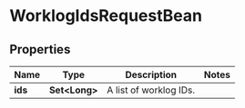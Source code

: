 

# WorklogIdsRequestBean

## Properties

Name | Type | Description | Notes
------------ | ------------- | ------------- | -------------
**ids** | **Set&lt;Long&gt;** | A list of worklog IDs. | 



